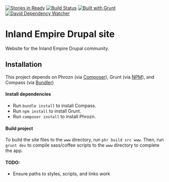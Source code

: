 [![Stories in Ready](https://badge.waffle.io/helior/iedrupal-site.png?label=ready)](https://waffle.io/helior/iedrupal-site)
[![Build Status](https://travis-ci.org/helior/iedrupal-site.png?branch=master)](https://travis-ci.org/helior/iedrupal-site)
[![Built with Grunt](https://cdn.gruntjs.com/builtwith.png)](http://gruntjs.com/)
[![David Dependency Watcher](https://david-dm.org/helior/iedrupal-site/dev-status.png)](https://david-dm.org/helior/iedrupal-site/)

Inland Empire Drupal site
=============
Website for the Inland Empire Drupal community.

## Installation
This project depends on Phrozn (via [Composer](https://getcomposer.org/)), Grunt (via [NPM](https://npmjs.org/)), and Compass (via [Bundler](http://bundler.io/))

#### Install dependencies
- Run `bundle install` to install Compass.
- Run `npm install` to install Grunt.
- Run `composer install` to install Phrozn.

#### Build project
To build the site files to the `www` directory, run `phr build src www`.
Then, run `grunt dev` to compile sass/coffee scripts to the `www` directory to complete the app.

#### TODO:
- Ensure paths to styles, scripts, and links work
